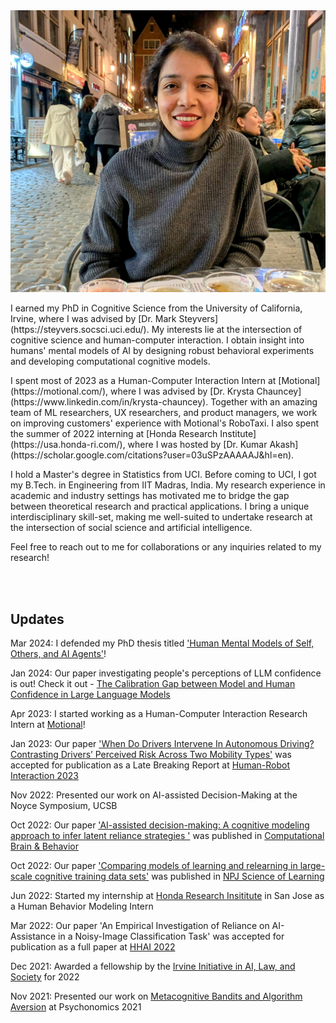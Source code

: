 <div class="container">
    <div class="bio-content">
        <img src="image2.JPG" class="bio-image" />
        <p>
            I earned my PhD in Cognitive Science from the University of California, Irvine, where I was advised by [Dr. Mark Steyvers](https://steyvers.socsci.uci.edu/). My interests lie at the intersection of cognitive science and human-computer interaction. I obtain insight into humans' mental models of AI by designing robust behavioral experiments and developing computational cognitive models.  
        </p>
        <p>
            I spent most of 2023 as a Human-Computer Interaction Intern at [Motional](https://motional.com/), where I was advised by [Dr. Krysta Chauncey](https://www.linkedin.com/in/krysta-chauncey). Together with an amazing team of ML researchers, UX researchers, and product managers, we work on improving customers' experience with Motional's RoboTaxi. I also spent the summer of 2022 interning at [Honda Research Institute](https://usa.honda-ri.com/), where I was hosted by [Dr. Kumar Akash](https://scholar.google.com/citations?user=03uSPzAAAAAJ&hl=en). 
        </p>
        <p>
            I hold a Master's degree in Statistics from UCI. Before coming to UCI, I got my B.Tech. in Engineering from IIT Madras, India. My research experience in academic and industry settings has motivated me to bridge the gap between theoretical research and practical applications. I bring a unique interdisciplinary skill-set, making me well-suited to undertake research at the intersection of social science and artificial intelligence. 
        </p>
        <p>
            Feel free to reach out to me for collaborations or any inquiries related to my research!
        </p>
    </div>
</div>

<br>
<br>


## Updates

Mar 2024: I defended my PhD thesis titled ['Human Mental Models of Self, Others, and AI Agents']()!

Jan 2024: Our paper investigating people's perceptions of LLM confidence is out! Check it out - [The Calibration Gap between Model and Human Confidence in Large Language Models](https://arxiv.org/pdf/2401.13835.pdf)

Apr 2023: I started working as a Human-Computer Interaction Research Intern at [Motional](motional.com)!

Jan 2023: Our paper ['When Do Drivers Intervene In Autonomous Driving?
Contrasting Drivers’ Perceived Risk Across Two Mobility Types'](https://drive.google.com/file/d/1Tku00MktmojHYEB_8_3UdTdGRnxFU36g/view?usp=share_link) was accepted for publication as a Late Breaking Report at [Human-Robot Interaction 2023](https://humanrobotinteraction.org/2023/)

Nov 2022: Presented our work on AI-assisted Decision-Making at the Noyce Symposium, UCSB 

Oct 2022: Our paper ['AI-assisted decision-making: A cognitive modeling approach to infer latent reliance strategies
'](https://link.springer.com/article/10.1007/s42113-022-00157-y) was published in [Computational Brain & Behavior](https://www.springer.com/journal/42113)

Oct 2022: Our paper ['Comparing models of learning and relearning in large-scale cognitive training data sets'](https://www.nature.com/articles/s41539-022-00142-x) was published in [NPJ Science of Learning](https://www.nature.com/npjscilearn/)

Jun 2022: Started my internship at [Honda Research Insititute](https://usa.honda-ri.com/) in San Jose as a Human Behavior Modeling Intern

Mar 2022: Our paper 'An Empirical Investigation of Reliance on AI-Assistance in a Noisy-Image Classification Task' was accepted for publication as a full paper at [HHAI 2022](https://www.hhai-conference.org/)

Dec 2021:  Awarded a fellowship by the [Irvine Initiative in AI, Law, and Society](https://ucinoyce.org/) for 2022

Nov 2021:  Presented our work on [Metacognitive Bandits and Algorithm Aversion](https://escholarship.org/content/qt7xc470dt/qt7xc470dt.pdf) at Psychonomics 2021

<br>
<br>
